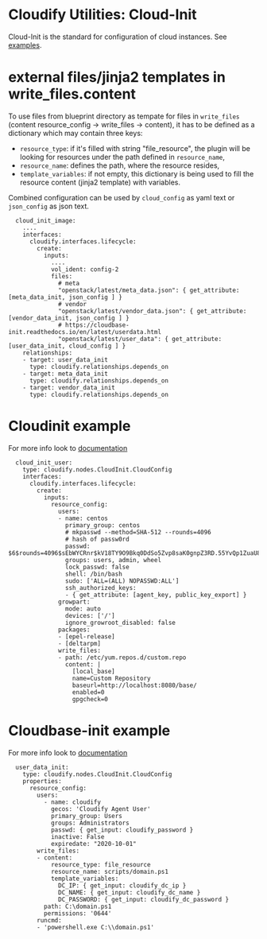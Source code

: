 # Cloudify Utilities: Cloud-Init

Cloud-Init is the standard for configuration of cloud instances. See
[examples](http://cloudinit.readthedocs.io/en/latest/topics/examples.html).

# external files/jinja2 templates in write_files.content

To use files from blueprint directory as tempate for files in `write_files`
(content resource_config -> write_files -> content), it has to be defined as
a dictionary which may contain three keys:
* `resource_type`: if it's filled with string "file_resource", the plugin
will be looking for resources under the path defined in `resource_name`,
* `resource_name`: defines the path, where the resource resides,
* `template_variables`: if not empty, this dictionary is being used to fill
the resource content (jinja2 template) with variables.

Combined configuration can be used by `cloud_config` as yaml text or `json_config` as json text.

```
  cloud_init_image:
    ....
    interfaces:
      cloudify.interfaces.lifecycle:
        create:
          inputs:
            ....
            vol_ident: config-2
            files:
              # meta
              "openstack/latest/meta_data.json": { get_attribute: [meta_data_init, json_config ] }
              # vendor
              "openstack/latest/vendor_data.json": { get_attribute: [vendor_data_init, json_config ] }
              # https://cloudbase-init.readthedocs.io/en/latest/userdata.html
              "openstack/latest/user_data": { get_attribute: [user_data_init, cloud_config ] }
    relationships:
    - target: user_data_init
      type: cloudify.relationships.depends_on
    - target: meta_data_init
      type: cloudify.relationships.depends_on
    - target: vendor_data_init
      type: cloudify.relationships.depends_on
```

# Cloudinit example

For more info look to [documentation](https://cloudinit.readthedocs.io/en/latest/topics/datasources/nocloud.html)

```
  cloud_init_user:
    type: cloudify.nodes.CloudInit.CloudConfig
    interfaces:
      cloudify.interfaces.lifecycle:
        create:
          inputs:
            resource_config:
              users:
              - name: centos
                primary_group: centos
                # mkpasswd --method=SHA-512 --rounds=4096
                # hash of passw0rd
                passwd: $6$rounds=4096$sEbWYCRnr$kV18TY9O9Bkq0DdSo5Zvp8saK0gnpZ3RD.55YvQp1ZuaU89eG/T3UrWRh7s9SzchEjebL9ETr2KyMVHqtiXbQ.
                groups: users, admin, wheel
                lock_passwd: false
                shell: /bin/bash
                sudo: ['ALL=(ALL) NOPASSWD:ALL']
                ssh_authorized_keys:
                - { get_attribute: [agent_key, public_key_export] }
              growpart:
                mode: auto
                devices: ['/']
                ignore_growroot_disabled: false
              packages:
              - [epel-release]
              - [deltarpm]
              write_files:
              - path: /etc/yum.repos.d/custom.repo
                content: |
                  [local_base]
                  name=Custom Repository
                  baseurl=http://localhost:8080/base/
                  enabled=0
                  gpgcheck=0
```

# Cloudbase-init example

For more info look to [documentation](https://cloudbase-init.readthedocs.io/en/latest/userdata.html)

```
  user_data_init:
    type: cloudify.nodes.CloudInit.CloudConfig
    properties:
      resource_config:
        users:
          - name: cloudify
            gecos: 'Cloudify Agent User'
            primary_group: Users
            groups: Administrators
            passwd: { get_input: cloudify_password }
            inactive: False
            expiredate: "2020-10-01"
        write_files:
        - content:
            resource_type: file_resource
            resource_name: scripts/domain.ps1
            template_variables:
              DC_IP: { get_input: cloudify_dc_ip }
              DC_NAME: { get_input: cloudify_dc_name }
              DC_PASSWORD: { get_input: cloudify_dc_password }
          path: C:\domain.ps1
          permissions: '0644'
        runcmd:
        - 'powershell.exe C:\\domain.ps1'
```
